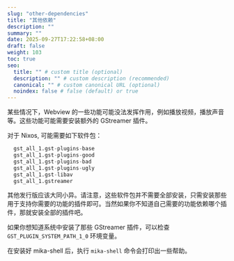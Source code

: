 ```yaml
---
slug: "other-dependencies"
title: "其他依赖"
description: ""
summary: ""
date: 2025-09-27T17:22:58+08:00
draft: false
weight: 103
toc: true
seo:
  title: "" # custom title (optional)
  description: "" # custom description (recommended)
  canonical: "" # custom canonical URL (optional)
  noindex: false # false (default) or true
---
```

某些情况下，Webview 的一些功能可能没法发挥作用，例如播放视频，播放声音等。这些功能可能需要安装额外的 GStreamer 插件。

对于 Nixos, 可能需要如下软件包：

```nix
  gst_all_1.gst-plugins-base
  gst_all_1.gst-plugins-good
  gst_all_1.gst-plugins-bad
  gst_all_1.gst-plugins-ugly
  gst_all_1.gst-libav
  gst_all_1.gstreamer
```

其他发行版应该大同小异。请注意，这些软件包并不需要全部安装，只需安装那些用于支持你需要的功能的插件即可。当然如果你不知道自己需要的功能依赖哪个插件，那就安装全部的插件吧。

如果你想知道系统中安装了那些 GStreamer 插件，可以检查 `GST_PLUGIN_SYSTEM_PATH_1_0` 环境变量。

在安装好 mika-shell 后，执行 `mika-shell` 命令会打印出一些帮助。
